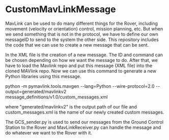 # CustomMavLinkMessage
MavLink can be used to do many different things for the Rover, including movement (velocity or orientation) control, mission planning, etc. 
But when we send something that is not in the protocol, we have to define our own messageID to send to the system the other side. 
This repository includes the code that we can use to create a new message that can be sent.

In the XML file is the creation of a new message. The ID and command can be chosen depending on how we want the message to do.
After that, we have to load the Mavlink repo and put this message (XML file) into the cloned MAVlink repo.
Now we can use this command to generate a new Python libraries using this message.

python -m pymavlink.tools.mavgen --lang=Python --wire-protocol=2.0 --output=generated/mavlinkv2 message_definitions/v1.0/custom_messages.xml

where "generated/mavlinkv2" is the output path of our file and custom_messages.xml is the name of our newly created custom messages.

The GCS_sender.py is used to send our messages from the Ground Control Station to the Rover and MavLinkReceiver.py can handle the message and do whatever we want to the Rover with it. 
